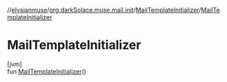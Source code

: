 //[elysianmuse](../../../index.md)/[org.darkSolace.muse.mail.init](../index.md)/[MailTemplateInitializer](index.md)/[MailTemplateInitializer](-mail-template-initializer.md)

# MailTemplateInitializer

[jvm]\
fun [MailTemplateInitializer](-mail-template-initializer.md)()
